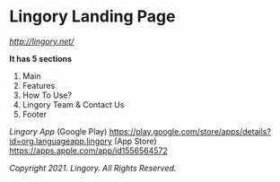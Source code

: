 <h1>Lingory Landing Page</h1>

*http://lingory.net/*

**It has 5 sections**
1. Main
2. Features
3. How To Use?
4. Lingory Team & Contact Us
5. Footer

*Lingory App*
(Google Play) https://play.google.com/store/apps/details?id=org.languageapp.lingory
(App Store) https://apps.apple.com/app/id1556564572

*Copyright 2021. Lingory. All Rights Reserved.*
